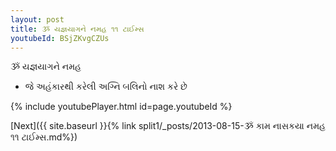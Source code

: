 ```yaml
---
layout: post
title: ૐ યજ્ઞયાગને નમહ ૧૧ ટાઈમ્સ
youtubeId: BSjZKvgCZUs
---
```

 
 
 ૐ યજ્ઞયાગને નમહ  
 
 -  જે અહંકારથી કરેલી અગ્નિ બલિનો નાશ કરે છે 
 
  
 
  
 
 
 
 
 
 


{% include youtubePlayer.html id=page.youtubeId %}
 
[Next]({{ site.baseurl }}{% link  split1/_posts/2013-08-15-ૐ કામ નાસકયા નમહ ૧૧ ટાઈમ્સ.md%})
 
